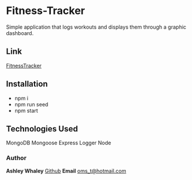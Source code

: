 # Fitness-Tracker
 Simple application that logs workouts and displays them through a graphic dashboard. 

## Link
[FitnessTracker](https://thawing-lake-68040.herokuapp.com/)

## Installation
- npm i
- npm run seed
- npm start

## Technologies Used
MongoDB
Mongoose
Express
Logger
Node

### Author 
**Ashley Whaley** [Github](https://github.com/AshleyWhaley/NoteTaker.git)
**Email** [oms_t@hotmail.com](oms_t@hotmail.com)